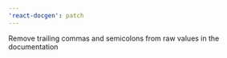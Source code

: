 ```yaml
---
'react-docgen': patch
---
```


Remove trailing commas and semicolons from raw values in the documentation
